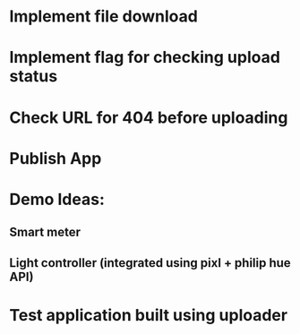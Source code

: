 # Implement file download 
# Implement flag for checking upload status
# Check URL for 404 before uploading
# Publish App


# Demo Ideas:
## Smart meter
## Light controller (integrated using pixl + philip hue API)
# Test application built using uploader